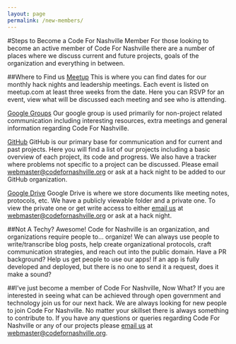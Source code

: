 ```yaml
---
layout: page
permalink: /new-members/
---
```

#Steps to Become a Code For Nashville Member
For those looking to become an active member of Code For Nashville there are a number of places where we discuss current and future projects, goals of the organization and everything in between.

##Where to Find us
[Meetup](http://www.meetup.com/code-for-nashville/)
This is where you can find dates for our monthly hack nights and leadership meetings. Each event is listed on meetup.com at least three weeks from the date. Here you can RSVP for an event, view what will be discussed each meeting and see who is attending.  

[Google Groups](https://groups.google.com/forum/#!forum/code-for-nashville)
Our google group is used primarily for non-project related communication including  interesting resources, extra meetings and general information regarding Code For Nashville.

[GitHub](https://github.com/code-for-nashville)
GitHub is our primary base for communication and for current and past projects. Here you will find a list of our projects including a basic overview of each project, its code and progress. We also have a tracker where problems not specific to a project can be discussed. Please email webmaster@codefornashville.org or ask at a hack night to be added to our GitHub organization.

[Google Drive](https://drive.google.com/open?id=0B0PAHI0CABpRaUNwUUVqZ1BmMGM&authuser=0)
Google Drive is where we store documents like meeting notes, protocols, etc. We have a publicly viewable folder and a private one. To view the private one or get write access to either  [email us](mailto:webmaster@codefornashville.org) at webmaster@codefornashville.org or ask at a hack night.

##Not A Techy?
Awesome!  Code for Nashville is an organization, and organizations require people to… organize!  We can always use people to write/transcribe blog posts, help create organizational protocols, craft communication strategies, and reach out into the public domain.  Have a PR background?  Help us get people to use our apps!  If an app is fully developed and deployed, but there is no one to send it a request, does it make a sound?

##I’ve just become a member of Code For Nashville, Now What?
If you are interested in seeing what can be achieved through open government and technology join us for our next hack. We are always looking for new people to join Code For Nashville. No matter your skillset there is always something to contribute to. If you have any questions or queries regarding Code For Nashville or any of our projects please [email us](mailto:webmaster@codefornashville.org) at webmaster@codefornashville.org.
